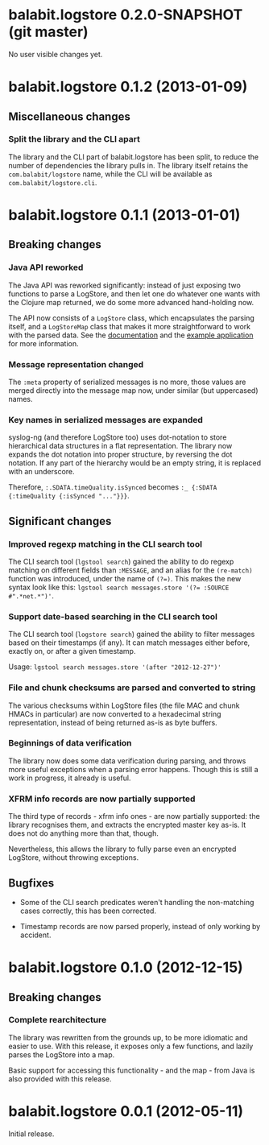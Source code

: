 # balabit.logstore 0.2.0-SNAPSHOT (git master)

No user visible changes yet.

# balabit.logstore 0.1.2 (2013-01-09)

## Miscellaneous changes

### Split the library and the CLI apart

The library and the CLI part of balabit.logstore has been split, to
reduce the number of dependencies the library pulls in. The library
itself retains the `com.balabit/logstore` name, while the CLI will be
available as `com.balabit/logstore.cli`.

# balabit.logstore 0.1.1 (2013-01-01)

## Breaking changes

### Java API reworked

The Java API was reworked significantly: instead of just exposing two
functions to parse a LogStore, and then let one do whatever one wants
with the Clojure map returned, we do some more advanced hand-holding
now.

The API now consists of a `LogStore` class, which encapsulates the
parsing itself, and a `LogStoreMap` class that makes it more
straightforward to work with the parsed data. See the
[documentation][1] and the [example application][2] for more
information.

 [1]: http://algernon.github.io/balabit.logstore/#balabit.logstore.java
 [2]: https://github.com/algernon/balabit.logstore/blob/master/src/java/LGSCat.java

### Message representation changed

The `:meta` property of serialized messages is no more, those values
are merged directly into the message map now, under similar (but
uppercased) names.

### Key names in serialized messages are expanded

syslog-ng (and therefore LogStore too) uses dot-notation to store
hierarchical data structures in a flat representation. The library now
expands the dot notation into proper structure, by reversing the dot
notation. If any part of the hierarchy would be an empty string, it is
replaced with an underscore.

Therefore, `:.SDATA.timeQuality.isSynced` becomes `:_ {:SDATA
{:timeQuality {:isSynced "..."}}}`.
 
## Significant changes

### Improved regexp matching in the CLI search tool

The CLI search tool (`lgstool search`) gained the ability to do regexp
matching on different fields than `:MESSAGE`, and an alias for the
`(re-match)` function was introduced, under the name of `(?=)`. This
makes the new syntax look like this: `lgstool search messages.store
'(?= :SOURCE #".*net.*")'`.

### Support date-based searching in the CLI search tool

The CLI search tool (`logstore search`) gained the ability to filter
messages based on their timestamps (if any). It can match messages
either before, exactly on, or after a given timestamp.

Usage: `lgstool search messages.store '(after "2012-12-27")'`

### File and chunk checksums are parsed and converted to string

The various checksums within LogStore files (the file MAC and chunk
HMACs in particular) are now converted to a hexadecimal string
representation, instead of being returned as-is as byte buffers.

### Beginnings of data verification

The library now does some data verification during parsing, and throws
more useful exceptions when a parsing error happens. Though this is
still a work in progress, it already is useful.

### XFRM info records are now partially supported

The third type of records - xfrm info ones - are now partially
supported: the library recognises them, and extracts the encrypted
master key as-is. It does not do anything more than that, though.

Nevertheless, this allows the library to fully parse even an encrypted
LogStore, without throwing exceptions.

## Bugfixes

- Some of the CLI search predicates weren't handling the non-matching
  cases correctly, this has been corrected.

- Timestamp records are now parsed properly, instead of only working
  by accident.

# balabit.logstore 0.1.0 (2012-12-15)

## Breaking changes

### Complete rearchitecture

The library was rewritten from the grounds up, to be more idiomatic
and easier to use. With this release, it exposes only a few functions,
and lazily parses the LogStore into a map.

Basic support for accessing this functionality - and the map - from
Java is also provided with this release.

# balabit.logstore 0.0.1 (2012-05-11)

Initial release.
